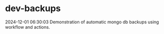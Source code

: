 # dev-backups
2024-12-01 06:30:03 Demonstration of automatic mongo db backups using workflow and actions.
